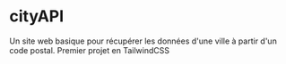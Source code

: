 # cityAPI
Un site web basique pour récupérer les données d'une ville à partir d'un code postal. Premier projet en TailwindCSS
